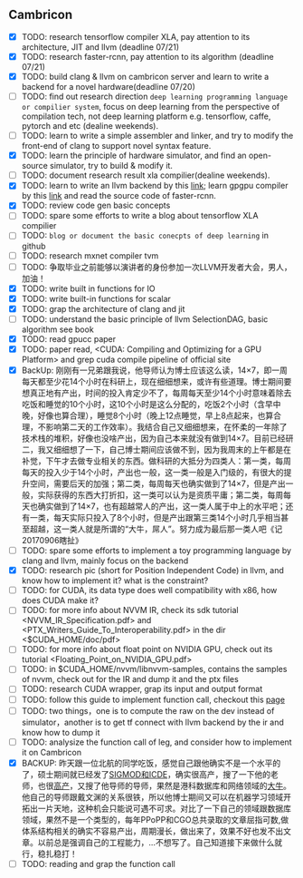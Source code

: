 ## Cambricon
- [x] TODO: research tensorflow compiler XLA, pay attention to its architecture, JIT and llvm (deadline 07/21)
- [x] TODO: research faster-rcnn, pay attention to its algorithm (deadline 07/21)
- [x] TODO: build clang & llvm on cambricon server and learn to write a backend for a novel hardware(deadline 07/20)
- [ ] TODO: find out research direction `deep learning programming language or compilier system`, focus on deep learning from the perspective of compilation tech, not deep learning platform e.g. tensorflow, caffe, pytorch and etc (dealine weekends).
- [ ] TODO: learn to write a simple assembler and linker, and try to modify the front-end of clang to support novel syntax feature.
- [x] TODO: learn the principle of hardware simulator, and find an open-source simulator, try to build & modify it.
- [ ] TODO: document research result xla compilier(dealine weekends).
- [x] TODO: learn to write an llvm backend by this [link](http://llvm.org/docs/WritingAnLLVMBackend.html); learn gpgpu compiler by this [link](http://llvm.org/docs/CompileCudaWithLLVM.html) and read the source code of faster-rcnn.
- [x] TODO: review code gen basic concepts
- [ ] TODO: spare some efforts to write a blog about tensorflow XLA compilier
- [ ] TODO: `blog or document the basic conecpts of deep learning` in github
- [ ] TODO: research mxnet compiler tvm
- [ ] TODO: 争取毕业之前能够以演讲者的身份参加一次LLVM开发者大会，男人，加油！
- [x] TODO: write built in functions for IO
- [x] TODO: write built-in functions for scalar
- [x] TODO: grap the architecture of clang and jit
- [ ] TODO: understand the basic principle of llvm SelectionDAG, basic algorithm see book <Modern Compiler Implementation in C>
- [x] TODO: read gpucc paper 
- [x] TODO: paper read, <CUDA: Compiling and Optimizing for a GPU Platform> and grep cuda compile pipeline of official site
- [x] BackUp: 刚刚有一兄弟跟我说，他导师认为博士应该这么读，14×7，即一周每天都至少花14个小时在科研上，现在细细想来，或许有些道理。博士期间要想真正地有产出，时间的投入肯定少不了，每周每天至少14个小时意味着除去吃饭和睡觉的10个小时，这10个小时是这么分配的，吃饭2个小时（含早中晚，好像也算合理），睡觉8个小时（晚上12点睡觉，早上8点起来，也算合理，不影响第二天的工作效率）。我结合自己又细细想来，在怀柔的一年除了技术栈的堆积，好像也没啥产出，因为自己本来就没有做到14×7。目前已经研二，我又细细想了一下，自己博士期间应该做不到，因为我周末的上午都是在补觉，下午才去做专业相关的东西。做科研的大抵分为四类人：第一类，每周每天的投入少于14个小时，产出也一般，这一类一般是入门级的，有很大的提升空间，需要后天的加强；第二类，每周每天也确实做到了14×7，但是产出一般，实际获得的东西大打折扣，这一类可以认为是资质平庸；第二类，每周每天也确实做到了14×7，也有超越常人的产出，这一类人属于中上的水平吧；还有一类，每天实际只投入了8个小时，但是产出跟第三类14个小时几乎相当甚至超越，这一类人就是所谓的“大牛，屌人”。努力成为最后那一类人吧《记20170906瞎扯》
- [ ] TODO: spare some efforts to implement a toy programming language by clang and llvm, mainly focus on the backend
- [x] TODO: research pic (short for Position Independent Code) in llvm, and know how to implement it? what is the constraint?
- [ ] TODO: for CUDA, its data type does well compatibility with x86, how does CUDA make it?
- [ ] TODO: for more info about NVVM IR, check its sdk tutorial <NVVM_IR_Specification.pdf> and <PTX_Writers_Guide_To_Interoperability.pdf> in the dir <$CUDA_HOME/doc/pdf>
- [ ] TODO: for more info about float point on NVIDIA GPU, check out its tutorial <Floating_Point_on_NVIDIA_GPU.pdf>
- [ ] TODO: in $CUDA_HOME/nvvm/libnvvm-samples, contains the samples of nvvm, check out for the IR and dump it and the ptx files
- [ ] TODO: research CUDA wrapper, grap its input and output format
- [ ] TODO: follow this guide to implement function call, checkout this [page](https://jonathan2251.github.io/lbd/funccall.html)
- [ ] TODO: two things，one is to compute the raw on the dev instead of simulator，another is to get tf connect with llvm backend by the ir and know how to dump it
- [ ] TODO: analysize the function call of leg, and consider how to implement it on Cambricon
- [x] BACKUP: 昨天跟一位北航的同学吃饭，感觉自己跟他确实不是一个水平的了，硕士期间就已经发了[SIGMOD和ICDE](http://dblp.org/pers/hd/s/Song:Tianshu)，确实很高产，搜了一下他的老师，也很[高产](http://dblp.org/pers/hd/t/Tong:Yongxin)，又搜了他导师的导师，果然是港科数据库和网络领域的[大牛](http://dblp.org/pers/hd/c/Chen_0002:Lei)。他自己的导师跟戴文渊的关系很铁，所以他博士期间又可以在机器学习领域开拓出一片天地，这种机会只能说可遇不可求。对比了一下自己的领域跟数据库领域，果然不是一个类型的，每年PPoPP和CGO总共录取的文章屈指可数,做体系结构相关的确实不容易产出，周期漫长，做出来了，效果不好也发不出文章。以前总是强调自己的工程能力，...不想写了。自己知道接下来做什么就行，稳扎稳打！
- [ ] TODO: reading <see mips run> and grap the function call 
